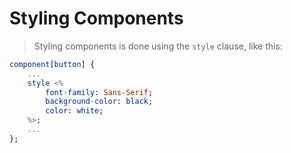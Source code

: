 # Styling Components
> Styling components is done using the `style` clause, like this:
```elm
component[button] {
    ...
    style <%
        font-family: Sans-Serif;
        background-color: black;
        color: white;
    %>;
    ...    
};
```
